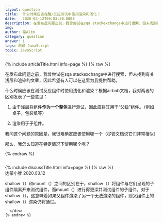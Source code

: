 ```yaml
---
layout: question
title:  什么时候应该在酶/反应测试中使用渲染和浅化？
date:   2020-03-12T09:03:30.000Z
description: 在发布此问题之前，我曾尝试在sqa stackexchange中进行搜索，但未找到有关浅层和渲染的文章，因此希望有人可以在这里为我提供帮助。什么时候应...
img: 
author: 猿AJim
category: question
answer: 1
tags: 测试 JavaScript
topic: JavaScript
---
```

<div class="article-root">
  <div class="article">
    {% include articleTitle.html info=page %}
    {% raw %}
    <div class="article-content"><p><font style="vertical-align: inherit;"><font style="vertical-align: inherit;">在发布此问题之前，我曾尝试在sqa stackexchange中进行搜索，但未找到有关浅层和渲染的文章，因此希望有人可以在这里为我提供帮助。</font></font></p>

<p><font style="vertical-align: inherit;"><font style="vertical-align: inherit;">什么时候应该在测试反应组件时使用浅化和渲染？</font><font style="vertical-align: inherit;">根据airbnb文档，我对两者的区别发表了一些意见：</font></font></p>

<ol>
<li><p><font style="vertical-align: inherit;"><font style="vertical-align: inherit;">由于浅层将组件</font></font><strong><font style="vertical-align: inherit;"><font style="vertical-align: inherit;">作为一个整体</font></font></strong><font style="vertical-align: inherit;"><font style="vertical-align: inherit;">进行测试</font><font style="vertical-align: inherit;">，因此应将其用于“父级”组件。</font><font style="vertical-align: inherit;">（例如桌子，包装纸等）</font></font></p></li>
<li><p><font style="vertical-align: inherit;"><font style="vertical-align: inherit;">渲染用于子组件。</font></font></p></li>
</ol>

<p><font style="vertical-align: inherit;"><font style="vertical-align: inherit;">我问这个问题的原因是，我很难确定应该使用哪一个（尽管文档说它们非常相似）</font></font></p>

<p><font style="vertical-align: inherit;"><font style="vertical-align: inherit;">那么，我怎么知道在特定情况下使用哪个呢？</font></font></p></div>
    {% endraw %}
  </div>
  <p style="height: 0;width:0;overflow: hidden;"> 第1173篇《什么时候应该在酶/反应测试中使用渲染和浅化？》来自Winter(https://github.com/aiyld/aiyld.github.io)的站点</p>
  <div class="discuss-wrapper">
    {% include discussTitle.html info=page %}
    {% raw %}
    <div class="discuss-item">
        <div class="discuss-parent">
          <div class="discuss-meta">
            <span class="discuss-user">达蒙小胖</span>
            <span class="discuss-time">2020.03.12</span>
          </div>
          <div class="discuss-comment"><p><font style="vertical-align: inherit;"><font style="vertical-align: inherit;">shallow（）和mount（）之间的区别在于，shallow（）将组件与它们呈现的子组件隔离开来测试组件，而mount（）进行得更深并测试组件的子组件。</font><font style="vertical-align: inherit;">对于shallow（），这意味着如果父组件渲染了另一个无法渲染的组件，则父组件上的shallow（）渲染仍将通过。</font></font></p></div>
        </div>
        
      </div>
    {% endraw %}
  </div>
<div>
